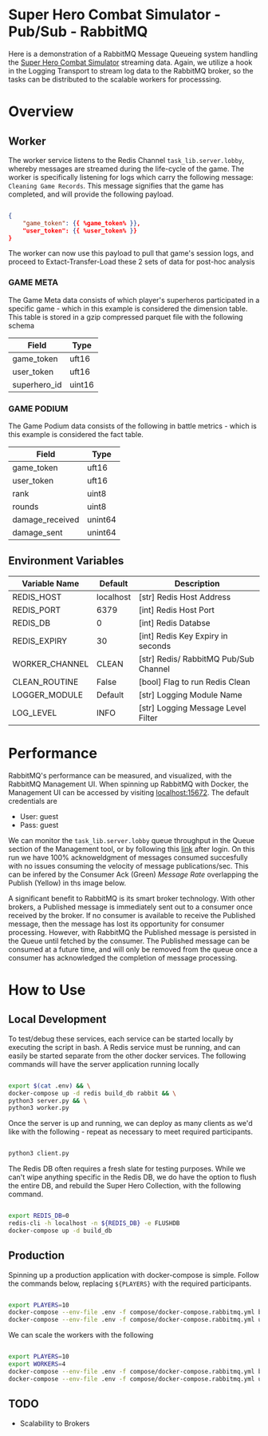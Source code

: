 # Super Hero Combat Simulator - Pub/Sub - RabbitMQ

Here is a demonstration of a RabbitMQ Message Queueing system handling the [Super Hero Combat Simulator](https://github.com/jg-ghub/py-superhero) streaming data. Again, we utilize a hook in the Logging Transport to stream log data to the RabbitMQ broker, so the tasks can be distributed to the scalable workers for processsing.

# Overview

## Worker

The worker service listens to the Redis Channel `task_lib.server.lobby`, whereby messages are streamed during the life-cycle of the game. The worker is specifically listening for logs which carry the following message: `Cleaning Game Records`. This message signifies that the game has completed, and will provide the following payload.

```json

{
    "game_token": {{ %game_token% }},
    "user_token": {{ %user_token% }}
}

```

The worker can now use this payload to pull that game's session logs, and proceed to Extact-Transfer-Load these 2 sets of data for post-hoc analysis

### GAME META

The Game Meta data consists of which player's superheros participated in a specific game - which in this example is considered the dimension table. This table is stored in a gzip compressed parquet file with the following schema

| Field        | Type   |
|--------------|--------|
| game_token   | uft16  |
| user_token   | uft16  |
| superhero_id | uint16 |

### GAME PODIUM

The Game Podium data consists of the following in battle metrics - which is this example is considered the fact table.

| Field           | Type    |
|-----------------|---------|
| game_token      | uft16   |
| user_token      | uft16   |
| rank            | uint8   |
| rounds          | uint8   |
| damage_received | unint64 |
| damage_sent     | unint64 |

## Environment Variables

| Variable Name  | Default   | Description                                                   |
|----------------|-----------|---------------------------------------------------------------|
| REDIS_HOST     | localhost | [str] Redis Host Address                                      |
| REDIS_PORT     | 6379      | [int] Redis Host Port                                         |
| REDIS_DB       | 0         | [int] Redis Databse                                           |
| REDIS_EXPIRY   | 30        | [int] Redis Key Expiry in seconds                             |
| WORKER_CHANNEL | CLEAN     | [str] Redis/ RabbitMQ Pub/Sub Channel                         |
| CLEAN_ROUTINE  | False     | [bool] Flag to run Redis Clean                                |
| LOGGER_MODULE  | Default   | [str] Logging Module Name                                     |
| LOG_LEVEL      | INFO      | [str] Logging Message Level Filter                            |

# Performance

RabbitMQ's performance can be measured, and visualized, with the RabbitMQ Management UI. When spinning up RabbitMQ with Docker, the Management UI can be accessed by visiting [localhost:15672](http://localhost:15672). The default credentials are
 * User: guest
 * Pass: guest

We can monitor the `task_lib.server.lobby` queue throughput in the Queue section of the Management tool, or by following this [link](http://localhost:15672/#/queues/%2F/task_lib.server.lobby) after login. On this run we have 100% acknoweldgment of messages consumed succesfully with no issues consuming the velocity of message publications/sec. This can be infered by the Consumer Ack (Green) *Message Rate* overlapping the Publish (Yellow) in ths image below.

A significant benefit to RabbitMQ is its smart broker technology. With other brokers, a Published message is immediately sent out to a consumer once received by the broker. If no consumer is available to receive the Published message, then the message has lost its opportunity for consumer processing. However, with RabbitMQ the Published message is persisted in the Queue until fetched by the consumer. The Published message can be consumed at a future time, and will only be removed from the queue once a consumer has acknowledged the completion of message processing.

# How to Use

## Local Development

To test/debug these services, each service can be started locally by executing the script in bash. A Redis service must be running, and can easily be started separate from the other docker services. The following commands will have the server application running locally

```bash

export $(cat .env) && \
docker-compose up -d redis build_db rabbit && \
python3 server.py && \
python3 worker.py

```

Once the server is up and running, we can deploy as many clients as we'd like with the following - repeat as necessary to meet required participants.

```bash

python3 client.py

```

The Redis DB often requires a fresh slate for testing purposes. While we can't wipe anything specific in the Redis DB, we do have the option to flush the entire DB, and rebuild the Super Hero Collection, with the following command.

```bash

export REDIS_DB=0
redis-cli -h localhost -n ${REDIS_DB} -e FLUSHDB
docker-compose up -d build_db

```

## Production

Spinning up a production application with docker-compose is simple. Follow the commands below, replacing `${PLAYERS}` with the required participants.

```bash

export PLAYERS=10
docker-compose --env-file .env -f compose/docker-compose.rabbitmq.yml build && \
docker-compose --env-file .env -f compose/docker-compose.rabbitmq.yml up --scale player=${PLAYERS}

```

We can scale the workers with the following

```bash

export PLAYERS=10
export WORKERS=4
docker-compose --env-file .env -f compose/docker-compose.rabbitmq.yml build && \
docker-compose --env-file .env -f compose/docker-compose.rabbitmq.yml up --scale worker=${WORKERS} --scale player=${PLAYERS}

```

## TODO

* Scalability to Brokers